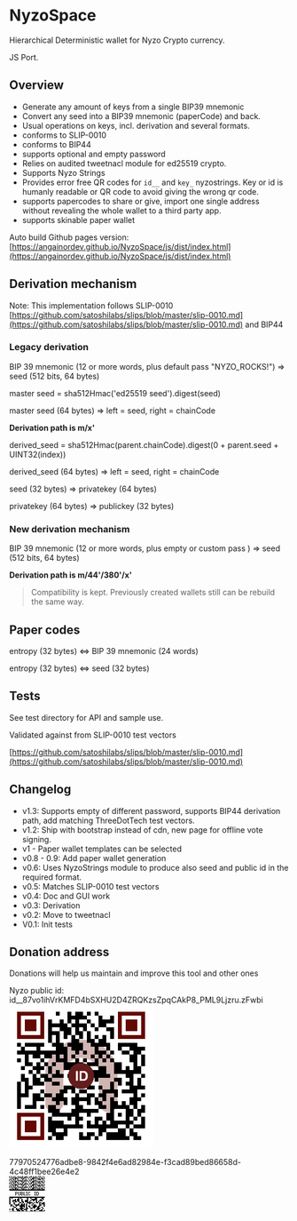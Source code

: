 # NyzoSpace

Hierarchical Deterministic wallet for Nyzo Crypto currency.

JS Port.


## Overview

- Generate any amount of keys from a single BIP39 mnemonic  
- Convert any seed into a BIP39 mnemonic (paperCode) and back.
- Usual operations on keys, incl. derivation and several formats.
- conforms to SLIP-0010 
- conforms to BIP44
- supports optional and empty password
- Relies on audited tweetnacl module for ed25519 crypto.
- Supports Nyzo Strings
- Provides error free QR codes for `id__` and `key_` nyzostrings. Key or id is humanly readable or QR code to avoid giving the wrong qr code.
- supports papercodes to share or give, import one single address without revealing the whole wallet to a third party app.
- supports skinable paper wallet 

Auto build Github pages version: [https://angainordev.github.io/NyzoSpace/js/dist/index.html](https://angainordev.github.io/NyzoSpace/js/dist/index.html) 


## Derivation mechanism

Note: This implementation follows SLIP-0010 [https://github.com/satoshilabs/slips/blob/master/slip-0010.md](https://github.com/satoshilabs/slips/blob/master/slip-0010.md) 
and BIP44


### Legacy derivation

BIP 39 mnemonic (12 or more words, plus default pass "NYZO_ROCKS!") => seed (512 bits, 64 bytes)

master seed = sha512Hmac('ed25519 seed').digest(seed)

master seed (64 bytes) => left = seed, right = chainCode

**Derivation path is m/x'**

derived_seed = sha512Hmac(parent.chainCode).digest(0 + parent.seed + UINT32(index))

derived_seed (64 bytes) => left = seed, right = chainCode

seed (32 bytes) => privatekey (64 bytes)

privatekey (64 bytes) => publickey (32 bytes)

### New derivation mechanism

BIP 39 mnemonic (12 or more words, plus empty or custom pass ) => seed (512 bits, 64 bytes)


**Derivation path is m/44'/380'/x'**

> Compatibility is kept. Previously created wallets still can be rebuild the same way. 


## Paper codes

entropy (32 bytes) <=> BIP 39 mnemonic (24 words)

entropy (32 bytes) <=> seed (32 bytes)


## Tests 

See test directory for API and sample use.

Validated against from SLIP-0010 test vectors 

[https://github.com/satoshilabs/slips/blob/master/slip-0010.md](https://github.com/satoshilabs/slips/blob/master/slip-0010.md)

## Changelog

- v1.3: Supports empty of different password, supports BIP44 derivation path, add matching ThreeDotTech test vectors.
- v1.2: Ship with bootstrap instead of cdn, new page for offline vote signing.
- v1 - Paper wallet templates can be selected
- v0.8 - 0.9: Add paper wallet generation
- v0.6: Uses NyzoStrings module to produce also seed and public id in the required format.
- v0.5: Matches SLIP-0010 test vectors
- v0.4: Doc and GUI work
- v0.3: Derivation
- v0.2: Move to tweetnacl
- V0.1: Init tests

## Donation address

Donations will help us maintain and improve this tool and other ones

Nyzo public id:  
id__87vo1ihVrKMFD4bSXHU2D4ZRQKzsZpqCAkP8_PML9Ljzru.zFwbi  
![](https://github.com/AngainorDev/NyzoSpace/raw/master/angainor-pub-ns.png)

77970524776adbe8-9842f4e6ad82984e-f3cad89bed86658d-4c48ff1bee26e4e2  
![](https://github.com/AngainorDev/NyzoSpace/raw/master/angainor-pub.png)
